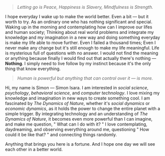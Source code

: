 > *Letting go is Peace, Happiness is Slavery, Mindfulness is Strength.*

I hope everyday I wake up to make the world better. Even a bit — but it worth to try. As an ordinary one who has nothing significant and special. Waking up in the morning and contemplating how can I improve our lifes and human society; Thinking about real world problems and integrate my knowledge and my imagination in a new way and doing something everyday is make my life able to move further. Even I failed a thousand times; Even I never make any change but it's still enough to make my life meaningful. Life is mysterious full of questions with no answer. I would not find the meaning or anything because finally I would find out that actually there's nothing — **Nothing**. I simply need to live follow by my instinct because it's the only thing that know everything.

> *Human is powerful but anything that can control over it — is more.*

Hi, my name is Simon — Simon Isara. I am interested in *social science*, *psychology*, *behavioral science*, and *computer technology*. I love mixing my knowledge and imagination in new ways to create something cool. I am fascinated by *The Dynamics of Nature*, whether it's *social dynamics* or *economic dynamics*, as it holds the power to change the entire planet with a simple trigger. By integrating technology and an understanding of *The Dynamics of Nature*, it becomes even more powerful than I can imagine, and make me question, " What can I do with it? " I love contemplating, daydreaming, and observing everything around me, questioning " How could it be like that? " and connecting things randomly.

Anything that brings you here is a fortune. And I hope one day we will see each other in a better world.
 
